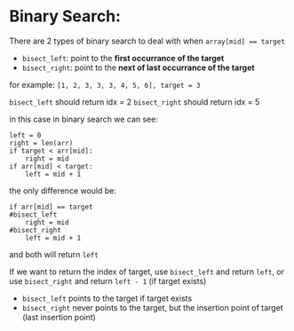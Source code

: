 # Binary Search:
There are 2 types of binary search to deal with when `array[mid] == target`
* `bisect_left`: point to the **first occurrance of the target**
* `bisect_right`: point to the **next of last occurrance of the target**

for example:
`[1, 2, 3, 3, 3, 4, 5, 6], target = 3`

`bisect_left` should return idx = 2
`bisect_right` should return idx = 5

in this case in binary search we can see:
```
left = 0
right = len(arr)
if target < arr[mid]:
    right = mid
if arr[mid] < target:
    left = mid + 1
```
the only difference would be:
```
if arr[mid] == target
#bisect_left
    right = mid
#bisect_right
    left = mid + 1
```

and both will return `left`

If we want to return the index of target,
use `bisect_left` and return `left`, or use `bisect_right` and return `left - 1` (if target exists)

* `bisect_left` points to the target if target exists
* `bisect_right` never points to the target, but the insertion point of target (last insertion point)